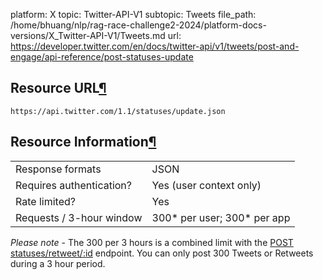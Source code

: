 platform: X
topic: Twitter-API-V1
subtopic: Tweets
file_path: /home/bhuang/nlp/rag-race-challenge2-2024/platform-docs-versions/X_Twitter-API-V1/Tweets.md
url: https://developer.twitter.com/en/docs/twitter-api/v1/tweets/post-and-engage/api-reference/post-statuses-update

## Resource URL[¶](#resource-url "Permalink to this headline")

`https://api.twitter.com/1.1/statuses/update.json`

## Resource Information[¶](#resource-information "Permalink to this headline")

|     |     |
| --- | --- |
| Response formats | JSON |
| Requires authentication? | Yes (user context only) |
| Rate limited? | Yes |
| Requests / 3-hour window | 300\* per user; 300\* per app |

_Please note_ - The 300 per 3 hours is a combined limit with the [POST statuses/retweet/:id](https://developer.twitter.com/en/docs/tweets/post-and-engage/api-reference/post-statuses-retweet-id) endpoint. You can only post 300 Tweets or Retweets during a 3 hour period.